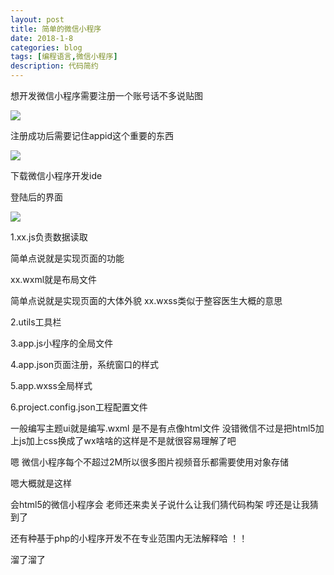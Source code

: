 ```yaml
---
layout: post
title: 简单的微信小程序
date: 2018-1-8
categories: blog
tags: [编程语言,微信小程序]
description: 代码简约
---
```

想开发微信小程序需要注册一个账号话不多说贴图

<img src="https://boke-1255854593.cos.ap-shanghai.myqcloud.com/%E5%BE%AE%E4%BF%A1%E5%B0%8F%E7%A8%8B%E5%BA%8F/1.png">

注册成功后需要记住appid这个重要的东西

<img src="https://boke-1255854593.cos.ap-shanghai.myqcloud.com/%E5%BE%AE%E4%BF%A1%E5%B0%8F%E7%A8%8B%E5%BA%8F/2.png">

下载微信小程序开发ide

登陆后的界面

<img src="https://boke-1255854593.cos.ap-shanghai.myqcloud.com/%E5%BE%AE%E4%BF%A1%E5%B0%8F%E7%A8%8B%E5%BA%8F/4.png">

1.xx.js负责数据读取

  简单点说就是实现页面的功能

 xx.wxml就是布局文件

  简单点说就是实现页面的大体外貌
  xx.wxss类似于整容医生大概的意思


2.utils工具栏

3.app.js小程序的全局文件

4.app.json页面注册，系统窗口的样式

5.app.wxss全局样式

6.project.config.json工程配置文件

一般编写主题ui就是编写.wxml 是不是有点像html文件 没错微信不过是把html5加上js加上css换成了wx啥啥的这样是不是就很容易理解了吧

嗯  微信小程序每个不超过2M所以很多图片视频音乐都需要使用对象存储

嗯大概就是这样 

会html5的微信小程序会  老师还来卖关子说什么让我们猜代码构架 哼还是让我猜到了

还有种基于php的小程序开发不在专业范围内无法解释哈 ！！

溜了溜了